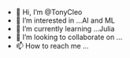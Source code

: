 - 👋 Hi, I’m @TonyCleo
- 👀 I’m interested in ...AI and ML
- 🌱 I’m currently learning ...Julia
- 💞️ I’m looking to collaborate on ...
- 📫 How to reach me ...

<!---
TonyCleo/TonyCleo is a ✨ special ✨ repository because its `README.md` (this file) appears on your GitHub profile.
You can click the Preview link to take a look at your changes.
--->
